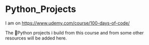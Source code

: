 # Python_Projects
I am on https://www.udemy.com/course/100-days-of-code/

The 🐍Python projects i build from this course and from some other resources will be added here.
